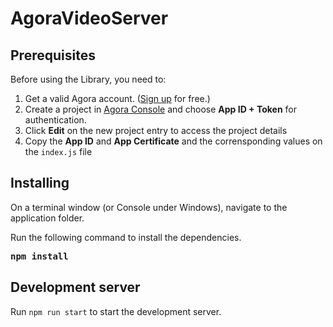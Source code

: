 # AgoraVideoServer

## Prerequisites
Before using the Library, you need to:

1. Get a valid Agora account. ([Sign up](https://sso.agora.io/en/signup) for free.)
2. Create a project in [Agora Console](https://console.agora.io/) and choose **App ID + Token** for authentication.
3. Click **Edit** on the new project entry to access the project details
4. Copy the **App ID** and **App Certificate** and the corrensponding values on the `index.js` file

## Installing

On a terminal window (or Console under Windows), navigate to the application folder.

Run the following command to install the dependencies.
<strong><pre>npm install</pre></strong>

## Development server

Run `npm run start` to start the development server.

